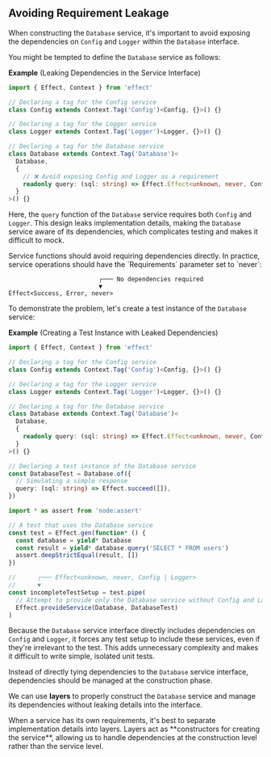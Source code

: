 ## Avoiding Requirement Leakage

When constructing the `Database` service, it's important to avoid exposing the dependencies on `Config` and `Logger` within the `Database` interface.

You might be tempted to define the `Database` service as follows:

**Example** (Leaking Dependencies in the Service Interface)

```ts twoslash "Config | Logger"
import { Effect, Context } from 'effect'

// Declaring a tag for the Config service
class Config extends Context.Tag('Config')<Config, {}>() {}

// Declaring a tag for the Logger service
class Logger extends Context.Tag('Logger')<Logger, {}>() {}

// Declaring a tag for the Database service
class Database extends Context.Tag('Database')<
  Database,
  {
    // ❌ Avoid exposing Config and Logger as a requirement
    readonly query: (sql: string) => Effect.Effect<unknown, never, Config | Logger>
  }
>() {}
```

Here, the `query` function of the `Database` service requires both `Config` and `Logger`. This design leaks implementation details, making the `Database` service aware of its dependencies, which complicates testing and makes it difficult to mock.

<Aside type="tip" title="Keep Service Interfaces Simple">
  Service functions should avoid requiring dependencies directly. In practice, service operations should have the `Requirements` parameter set to `never`:

```text showLineNumbers=false "never"
                         ┌─── No dependencies required
                         ▼
Effect<Success, Error, never>
```

</Aside>

To demonstrate the problem, let's create a test instance of the `Database` service:

**Example** (Creating a Test Instance with Leaked Dependencies)

```ts twoslash collapse={3-17}
import { Effect, Context } from 'effect'

// Declaring a tag for the Config service
class Config extends Context.Tag('Config')<Config, {}>() {}

// Declaring a tag for the Logger service
class Logger extends Context.Tag('Logger')<Logger, {}>() {}

// Declaring a tag for the Database service
class Database extends Context.Tag('Database')<
  Database,
  {
    readonly query: (sql: string) => Effect.Effect<unknown, never, Config | Logger>
  }
>() {}

// Declaring a test instance of the Database service
const DatabaseTest = Database.of({
  // Simulating a simple response
  query: (sql: string) => Effect.succeed([]),
})

import * as assert from 'node:assert'

// A test that uses the Database service
const test = Effect.gen(function* () {
  const database = yield* Database
  const result = yield* database.query('SELECT * FROM users')
  assert.deepStrictEqual(result, [])
})

//      ┌─── Effect<unknown, never, Config | Logger>
//      ▼
const incompleteTestSetup = test.pipe(
  // Attempt to provide only the Database service without Config and Logger
  Effect.provideService(Database, DatabaseTest)
)
```

Because the `Database` service interface directly includes dependencies on `Config` and `Logger`, it forces any test setup to include these services, even if they're irrelevant to the test. This adds unnecessary complexity and makes it difficult to write simple, isolated unit tests.

Instead of directly tying dependencies to the `Database` service interface, dependencies should be managed at the construction phase.

We can use **layers** to properly construct the `Database` service and manage its dependencies without leaking details into the interface.

<Aside type="tip" title="Use Layers for Dependencies">
  When a service has its own requirements, it's best to separate
  implementation details into layers. Layers act as **constructors for
  creating the service**, allowing us to handle dependencies at the
  construction level rather than the service level.
</Aside>
